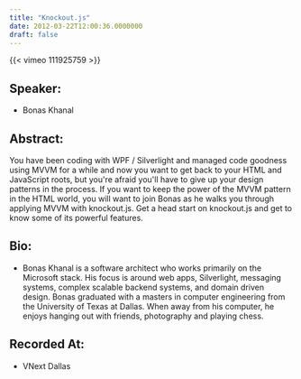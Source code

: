 ```yaml
---
title: "Knockout.js"
date: 2012-03-22T12:00:36.0000000
draft: false
---
```


{{< vimeo 111925759 >}}

## Speaker:

 - Bonas Khanal

## Abstract:

<p>You have been coding with WPF / Silverlight and managed code goodness using MVVM for a while and now you want to get back to your HTML and JavaScript roots, but you're afraid you'll have to give up your design patterns in the process.  If you want to keep the power of the MVVM pattern in the HTML world, you will want to join Bonas as he walks you through applying MVVM with knockout.js. Get a head start on knockout.js and get to know some of its powerful features.</p>

## Bio:

 - <p>Bonas Khanal is a software architect who works primarily on the Microsoft stack. His focus is around web apps, Silverlight, messaging systems, complex scalable backend systems, and domain driven design. Bonas graduated with a masters in computer engineering from the University of Texas at Dallas. When away from his computer, he enjoys hanging out with friends, photography and playing chess.</p>

## Recorded At:

 - VNext Dallas

